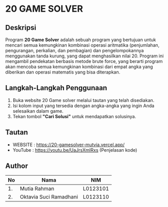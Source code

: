 # 20 GAME SOLVER

## Deskripsi
Program **20 Game Solver** adalah sebuah program yang bertujuan untuk mencari semua kemungkinan kombinasi operasi aritmatika (penjumlahan, pengurangan, perkalian, dan pembagian) dan pengelompokannya menggunakan tanda kurung, yang dapat menghasilkan nilai 20. Program ini mengambil pendekatan berbasis metode brute force, yang berarti program akan mencoba semua kemungkinan kombinasi dari empat angka yang diberikan dan operasi matematis yang bisa diterapkan.

## Langkah-Langkah Penggunaan
1. Buka website 20 Game solver melalui tautan yang telah disediakan.
2. Isi kolom input yang tersedia dengan angka-angka yang ingin Anda selesaikan dalam game.
3. Tekan tombol **"Cari Solusi"** untuk mendapatkan solusinya.

## Tautan
- WEBSITE : https://20-gamesolver-mutvia.vercel.app/
- YouTube : https://youtu.be/UaJrsXmIRxs (Penjelasan kode)

## Author
| No |     Nama                |     NIM    |
|----|-------------------------|------------|
| 1. | Mutia Rahman            |  L0123101  |
| 2. | Oktavia Suci Ramadhani  |  L0123110  |
